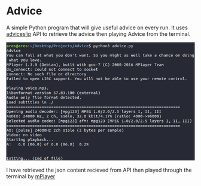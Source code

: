 # Advice
A simple Python program that will give useful advice on every run. It uses [adviceslip](https://adviceslip.com/) API to retrieve the advice then playing Advice from the terminal.

![Advice](https://raw.githubusercontent.com/anujsaxenadev/Advice/master/advice.png "Advice")

I have retrieved the json content recieved from API then played through the terminal by [mPlayer](https://launchpad.net/ubuntu/+source/mplayer)
